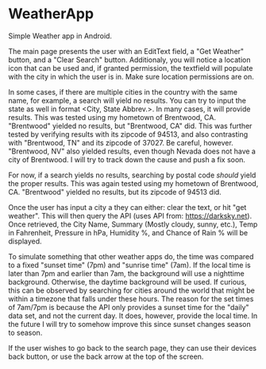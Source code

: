 # WeatherApp
Simple Weather app in Android.

The main page presents the user with an EditText field, a "Get Weather" button, and a "Clear Search" button.
Additionaly, you will notice a location icon that can be used and, if granted permission, the textfield will populate with the city
in which the user is in. Make sure location permissions are on.

In some cases, if there are multiple cities in the country with the same name, for example, a search will yield no results.
You can try to input the state as well in format <City, State Abbrev.>. In many cases, it will provide results.
This was tested using my hometown of Brentwood, CA.
"Brentwood" yielded no results, but "Brentwood, CA" did.
This was further tested by verifying results with its zipcode of 94513,
and also contrasting with "Brentwood, TN" and its zipcode of 37027.
Be careful, however. "Brentwood, NV" also yielded results, even though Nevada does not have a city of Brentwood.
I will try to track down the cause and push a fix soon.

For now, if a search yields no results, searching by postal code _should_ yield the proper results. 
This was again tested using my hometown of Brentwood, CA. "Brentwood" yielded no results, but its zipcode of 94513 did.

Once the user has input a city a they can either: clear the text, or hit "get weather". 
This will then query the API (uses API from: https://darksky.net).
Once retrieved, the City Name, Summary (Mostly cloudy, sunny, etc.), Temp in Fahrenheit, 
Pressure in hPa, Humidity %, and Chance of Rain % will be displayed.

To simulate something that other weather apps do, the time was compared to a fixed "sunset time" (7pm) and "sunrise time" (7am).
If the local time is later than 7pm and earlier than 7am, the background will use a nighttime background.
Otherwise, the daytime background will be used. If curious, this can be observed by searching for cities around the world that
might be within a timezone that falls under these hours. 
The reason for the set times of 7am/7pm is because the API only provides a sunset time for the "daily" data set, and not the current
day. It does, however, provide the local time. In the future I will try to somehow improve this since sunset changes season to season.

If the user wishes to go back to the search page, they can use their devices back button, or use the back arrow at the top of the screen.
